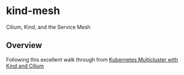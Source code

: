 # kind-mesh

Cilium, Kind, and the Service Mesh

## Overview

Following this excellent walk through from [Kubernetes Multicluster with Kind and Cilium](https://piotrminkowski.com/2021/10/25/kubernetes-multicluster-with-kind-and-cilium/)
